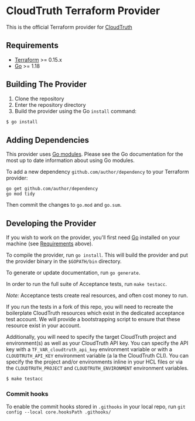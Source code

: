 # CloudTruth Terraform Provider

This is the official Terraform provider for [CloudTruth](https://cloudtruth.com/)

## Requirements

-	[Terraform](https://www.terraform.io/downloads.html) >= 0.15.x
-	[Go](https://golang.org/doc/install) >= 1.18

## Building The Provider

1. Clone the repository
1. Enter the repository directory
1. Build the provider using the Go `install` command:
```sh
$ go install
```

## Adding Dependencies

This provider uses [Go modules](https://github.com/golang/go/wiki/Modules).
Please see the Go documentation for the most up to date information about using Go modules.

To add a new dependency `github.com/author/dependency` to your Terraform provider:

```
go get github.com/author/dependency
go mod tidy
```

Then commit the changes to `go.mod` and `go.sum`.

## Developing the Provider

If you wish to work on the provider, you'll first need [Go](http://www.golang.org) installed on your machine (see [Requirements](#requirements) above).

To compile the provider, run `go install`. This will build the provider and put the provider binary in the `$GOPATH/bin` directory.

To generate or update documentation, run `go generate`.

In order to run the full suite of Acceptance tests, run `make testacc`.

*Note:* Acceptance tests create real resources, and often cost money to run.

If you run the tests in a fork of this repo, you will need to recreate the boilerplate CloudTruth resources which exist in the dedicated
acceptance test account. We will provide a bootstrapping script to ensure that these resource exist in your account.

Additionally, you will need to specify the target CloudTruth project and environment(s) as well as your CloudTruth API key. You can
specify the API key with a `TF_VAR_cloudtruth_api_key` environment variable or with a `CLOUDTRUTH_API_KEY` environment variable (a la the CloudTruth
CLI). You can specify the the project and/or environments inline in your HCL files or via the `CLOUDTRUTH_PROJECT` and `CLOUDTRUTH_ENVIRONMENT`
environment variables.

```sh
$ make testacc
```

### Commit hooks
To enable the commit hooks stored in `.githooks` in your local repo, run `git config --local core.hooksPath .githooks/`
